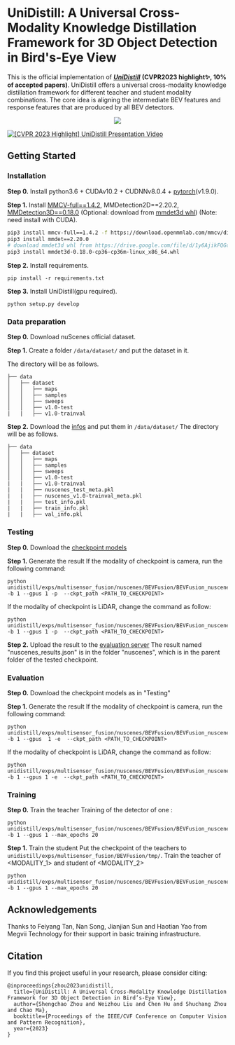 # UniDistill: A Universal Cross-Modality Knowledge Distillation Framework for 3D Object Detection in Bird's-Eye View

This is the official implementation of ***[UniDistill](https://arxiv.org/abs/2303.15083)*** **(CVPR2023 highlight✨, 10% of accepted papers)**. UniDistill offers a universal cross-modality knowledge distillation framework for different teacher and student modality combinations. The core idea is aligning the intermediate BEV features and response features that are produced by all BEV detectors.
<center>
<img src='figs/unidistil_framework.png'>
</center>

[![[CVPR 2023 Highlight] UniDistill Presentation Video](https://res.cloudinary.com/marcomontalbano/image/upload/v1685171158/video_to_markdown/images/youtube--_DW32YG7SSE-c05b58ac6eb4c4700831b2b3070cd403.jpg)](https://www.youtube.com/watch?v=_DW32YG7SSE "[CVPR 2023 Highlight] UniDistill Presentation Video")

## Getting Started
### Installation
**Step 0.** Install python3.6 + CUDAv10.2 + CUDNNv8.0.4 + [pytorch](https://pytorch.org/)(v1.9.0).

**Step 1.** Install [MMCV-full==1.4.2](https://download.openmmlab.com/mmcv/dist/cu102/torch1.9.0/index.html), MMDetection2D==2.20.2, [MMDetection3D==0.18.0](https://github.com/open-mmlab/mmdetection3d) (Optional: download from [mmdet3d whl](https://drive.google.com/file/d/1y6AjikFQGc400dTim9IIFdvR8RNvnPId/view?)) (Note: need install with CUDA).
```bash
pip3 install mmcv-full==1.4.2 -f https://download.openmmlab.com/mmcv/dist/cu102/torch1.9.0/index.html
pip3 install mmdet==2.20.0
# download mmdet3d whl from https://drive.google.com/file/d/1y6AjikFQGc400dTim9IIFdvR8RNvnPId/view?usp=share_link
pip3 install mmdet3d-0.18.0-cp36-cp36m-linux_x86_64.whl
```
**Step 2.** Install requirements.
```shell
pip install -r requirements.txt
```
**Step 3.** Install UniDistill(gpu required).
```shell
python setup.py develop
```

### Data preparation
**Step 0.** Download nuScenes official dataset.

**Step 1.** Create a folder `/data/dataset/` and put the dataset in it.

The directory will be as follows.
```
├── data
│   ├── dataset
│   │   ├── maps
│   │   ├── samples
│   │   ├── sweeps
│   │   ├── v1.0-test
|   |   ├── v1.0-trainval
```
**Step 2.** Download the [infos](https://drive.google.com/file/d/1RIjSXRcQpwagkdIapE85awo2pXwCUj0e/view?usp=sharing) and put them in `/data/dataset/`
The directory will be as follows.
```
├── data
│   ├── dataset
│   │   ├── maps
│   │   ├── samples
│   │   ├── sweeps
│   │   ├── v1.0-test
|   |   ├── v1.0-trainval
|   |   ├── nuscenes_test_meta.pkl
|   |   ├── nuscenes_v1.0-trainval_meta.pkl
|   |   ├── test_info.pkl
|   |   ├── train_info.pkl
|   |   ├── val_info.pkl
```

### Testing
**Step 0.** Download the [checkpoint models](https://drive.google.com/file/d/1qOydSalaB4Zdtsb8HPSZt7btl3cKfdU2/view?usp=sharing)

**Step 1.**  Generate the result
If the modality of checkpoint is camera, run the following command:
```shell
python unidistill/exps/multisensor_fusion/nuscenes/BEVFusion/BEVFusion_nuscenes_centerhead_camera_exp.py -b 1 --gpus 1 -p  --ckpt_path <PATH_TO_CHECKPOINT>
```
If the modality of checkpoint is LiDAR, change the command as follow:
```shell
python unidistill/exps/multisensor_fusion/nuscenes/BEVFusion/BEVFusion_nuscenes_centerhead_lidar_exp.py -b 1 --gpus 1 -p  --ckpt_path <PATH_TO_CHECKPOINT>
```
**Step 2.**  Upload the result to the [evaluation server](https://eval.ai/web/challenges/challenge-page/356/)
The result named "nuscenes_results.json" is in the folder "nuscenes", which is in the parent folder of the tested checkpoint.
### Evaluation
**Step 0.** Download the checkpoint models as in "Testing"

**Step 1.**  Generate the result
If the modality of checkpoint is camera, run the following command:
```shell
python unidistill/exps/multisensor_fusion/nuscenes/BEVFusion/BEVFusion_nuscenes_centerhead_camera_exp.py -b 1 --gpus  1 -e  --ckpt_path <PATH_TO_CHECKPOINT>
```
If the modality of checkpoint is LiDAR, change the command as follow:
```shell
python unidistill/exps/multisensor_fusion/nuscenes/BEVFusion/BEVFusion_nuscenes_centerhead_camera_exp.py -b 1 --gpus 1 -e  --ckpt_path <PATH_TO_CHECKPOINT>
```
### Training
**Step 0.** Train the teacher
Training of the detector of one <MODALITY>:
```shell
python unidistill/exps/multisensor_fusion/nuscenes/BEVFusion/BEVFusion_nuscenes_centerhead_<MODALITY>_exp.py -b 1 --gpus 1 --max_epochs 20
```
**Step 1.**  Train the student
Put the checkpoint of the teachers to `unidistill/exps/multisensor_fusion/BEVFusion/tmp/`. Train the teacher of <MODALITY_1> and student of <MODALITY_2>
```shell
python unidistill/exps/multisensor_fusion/nuscenes/BEVFusion/BEVFusion_nuscenes_centerhead_<MODALITY_2>_exp_distill_<MODALITY_1>.py -b 1 --gpus 1 --max_epochs 20
```

## Acknowledgements
Thanks to Feiyang Tan, Nan Song, Jianjian Sun and Haotian Yao from Megvii Technology for their support in basic training infrastructure.


## Citation
If you find this project useful in your research, please consider citing:

```
@inproceedings{zhou2023unidistill,
  title={UniDistill: A Universal Cross-Modality Knowledge Distillation Framework for 3D Object Detection in Bird’s-Eye View},
  author={Shengchao Zhou and Weizhou Liu and Chen Hu and Shuchang Zhou and Chao Ma},
  booktitle={Proceedings of the IEEE/CVF Conference on Computer Vision and Pattern Recognition},
  year={2023}
}
```
